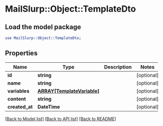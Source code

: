 # MailSlurp::Object::TemplateDto

## Load the model package
```perl
use MailSlurp::Object::TemplateDto;
```

## Properties
Name | Type | Description | Notes
------------ | ------------- | ------------- | -------------
**id** | **string** |  | [optional] 
**name** | **string** |  | [optional] 
**variables** | [**ARRAY[TemplateVariable]**](TemplateVariable) |  | [optional] 
**content** | **string** |  | [optional] 
**created_at** | **DateTime** |  | [optional] 

[[Back to Model list]](../README#documentation-for-models) [[Back to API list]](../README#documentation-for-api-endpoints) [[Back to README]](../README)


